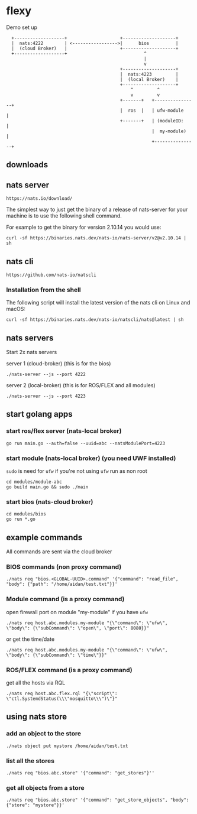 # flexy

Demo set up

```
  +-------------------+                    +--------------------+
  |  nats:4222        | <----------------->|      bios          |
  |  (cloud Broker)   |                    +--------------------+
  +-------------------+                             ^
                                                    |
                                                    v
                                           +--------------------+
                                           |  nats:4223         |
                                           |  (local Broker)    |
                                           +--------------------+
                                               ^         ^
                                               v         v
                                           +-------+   +----------------+
                                           |  ros  |   | ufw-module     |
                                           +-------+   | (moduleID:     |
                                                       |  my-module)    |
                                                       +----------------+

```

## downloads

## nats server

```
https://nats.io/download/
```

The simplest way to just get the binary of a release of nats-server for your machine is to use the following shell command.

For example to get the binary for version 2.10.14 you would use:

```
curl -sf https://binaries.nats.dev/nats-io/nats-server/v2@v2.10.14 | sh
```

## nats cli
```
https://github.com/nats-io/natscli
```

### Installation from the shell
The following script will install the latest version of the nats cli on Linux and macOS:

```
curl -sf https://binaries.nats.dev/nats-io/natscli/nats@latest | sh
```

## nats servers
Start 2x nats servers 

server 1 (cloud-broker) (this is for the bios)
```
./nats-server --js --port 4222
```
server 2 (local-broker) (this is for ROS/FLEX and all modules)
```
./nats-server --js --port 4223
```

## start golang apps

### start ros/flex server (nats-local broker)
```
go run main.go --auth=false --uuid=abc --natsModulePort=4223
```

### start module (nats-local broker) (you need UWF installed)

`sudo` is need for `ufw` if you're not using `ufw` run as non root
```
cd modules/module-abc
go build main.go && sudo ./main
```

### start bios (nats-cloud broker)
```
cd modules/bios
go run *.go
```

## example commands
All commands are sent via the cloud broker

### BIOS commands (non proxy command)
```
./nats req "bios.<GLOBAL-UUID>.command" '{"command": "read_file", "body": {"path": "/home/aidan/test.txt"}}'
```

### Module command (is a proxy command)

open firewall port on module "my-module" if you have `ufw`
```
./nats req host.abc.modules.my-module "{\"command\": \"ufw\", \"body\": {\"subCommand\": \"open\", \"port\": 8080}}"
```
or get the time/date
```
./nats req host.abc.modules.my-module "{\"command\": \"ufw\", \"body\": {\"subCommand\": \"time\"}}"
```

### ROS/FLEX command (is a proxy command)

get all the hosts via RQL
```
./nats req host.abc.flex.rql "{\"script\": \"ctl.SystemdStatus(\\\"mosquitto\\\")\"}"
```

## using nats store

### add an object to the store

```
./nats object put mystore /home/aidan/test.txt 
```

### list all the stores
```
./nats req "bios.abc.store" '{"command": "get_stores"}''
```


### get all objects from a store
```
./nats req "bios.abc.store" '{"command": "get_store_objects", "body": {"store": "mystore"}}'
```